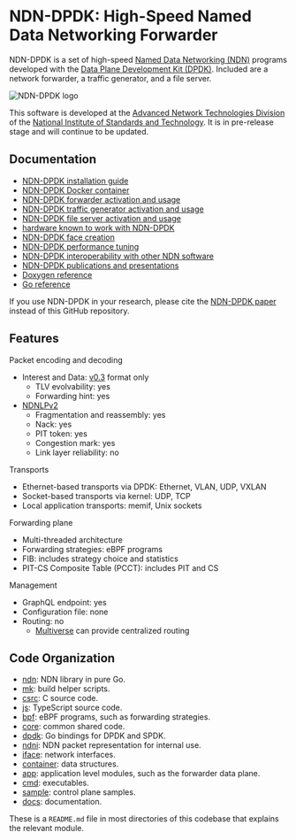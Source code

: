 # NDN-DPDK: High-Speed Named Data Networking Forwarder

NDN-DPDK is a set of high-speed [Named Data Networking (NDN)](https://named-data.net/) programs developed with the [Data Plane Development Kit (DPDK)](https://www.dpdk.org/).
Included are a network forwarder, a traffic generator, and a file server.

![NDN-DPDK logo](docs/NDN-DPDK-logo.svg)

This software is developed at the [Advanced Network Technologies Division](https://www.nist.gov/itl/antd) of the [National Institute of Standards and Technology](https://www.nist.gov/).
It is in pre-release stage and will continue to be updated.

## Documentation

* [NDN-DPDK installation guide](docs/INSTALL.md)
* [NDN-DPDK Docker container](docs/Docker.md)
* [NDN-DPDK forwarder activation and usage](docs/forwarder.md)
* [NDN-DPDK traffic generator activation and usage](docs/trafficgen.md)
* [NDN-DPDK file server activation and usage](docs/fileserver.md)
* [hardware known to work with NDN-DPDK](docs/hardware.md)
* [NDN-DPDK face creation](docs/face.md)
* [NDN-DPDK performance tuning](docs/tuning.md)
* [NDN-DPDK interoperability with other NDN software](docs/interop)
* [NDN-DPDK publications and presentations](docs/publication.md)
* [Doxygen reference](https://ndn-dpdk.ndn.today/doxygen/)
* [Go reference](https://pkg.go.dev/github.com/usnistgov/ndn-dpdk)

If you use NDN-DPDK in your research, please cite the [NDN-DPDK paper](docs/publication.md) instead of this GitHub repository.

## Features

Packet encoding and decoding

* Interest and Data: [v0.3](https://named-data.net/doc/NDN-packet-spec/0.3/) format only
  * TLV evolvability: yes
  * Forwarding hint: yes
* [NDNLPv2](https://redmine.named-data.net/projects/nfd/wiki/NDNLPv2)
  * Fragmentation and reassembly: yes
  * Nack: yes
  * PIT token: yes
  * Congestion mark: yes
  * Link layer reliability: no

Transports

* Ethernet-based transports via DPDK: Ethernet, VLAN, UDP, VXLAN
* Socket-based transports via kernel: UDP, TCP
* Local application transports: memif, Unix sockets

Forwarding plane

* Multi-threaded architecture
* Forwarding strategies: eBPF programs
* FIB: includes strategy choice and statistics
* PIT-CS Composite Table (PCCT): includes PIT and CS

Management

* GraphQL endpoint: yes
* Configuration file: none
* Routing: no
  * [Multiverse](https://github.com/multiverse-nms) can provide centralized routing

## Code Organization

* [ndn](ndn): NDN library in pure Go.
* [mk](mk): build helper scripts.
* [csrc](csrc): C source code.
* [js](js): TypeScript source code.
* [bpf](bpf): eBPF programs, such as forwarding strategies.
* [core](core): common shared code.
* [dpdk](dpdk): Go bindings for DPDK and SPDK.
* [ndni](ndni): NDN packet representation for internal use.
* [iface](iface): network interfaces.
* [container](container): data structures.
* [app](app): application level modules, such as the forwarder data plane.
* [cmd](cmd): executables.
* [sample](sample): control plane samples.
* [docs](docs): documentation.

These is a `README.md` file in most directories of this codebase that explains the relevant module.
